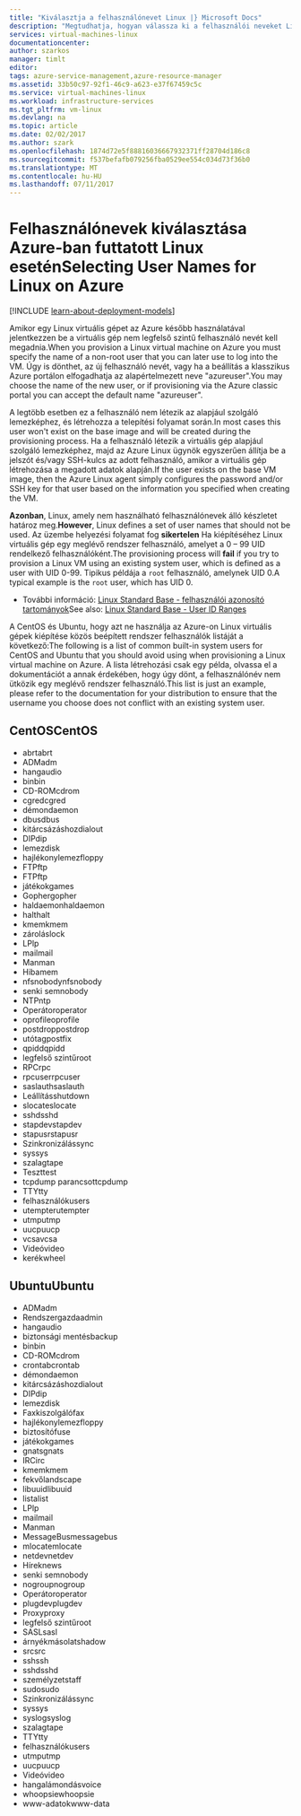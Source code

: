 ```yaml
---
title: "Kiválasztja a felhasználónevet Linux |} Microsoft Docs"
description: "Megtudhatja, hogyan válassza ki a felhasználói neveket Linux virtuális gép az Azure-ban."
services: virtual-machines-linux
documentationcenter: 
author: szarkos
manager: timlt
editor: 
tags: azure-service-management,azure-resource-manager
ms.assetid: 33b50c97-92f1-46c9-a623-e37f67459c5c
ms.service: virtual-machines-linux
ms.workload: infrastructure-services
ms.tgt_pltfrm: vm-linux
ms.devlang: na
ms.topic: article
ms.date: 02/02/2017
ms.author: szark
ms.openlocfilehash: 1874d72e5f88816036667932371ff28704d186c8
ms.sourcegitcommit: f537befafb079256fba0529ee554c034d73f36b0
ms.translationtype: MT
ms.contentlocale: hu-HU
ms.lasthandoff: 07/11/2017
---
```

# <a name="selecting-user-names-for-linux-on-azure"></a><span data-ttu-id="b80d0-103">Felhasználónevek kiválasztása Azure-ban futtatott Linux esetén</span><span class="sxs-lookup"><span data-stu-id="b80d0-103">Selecting User Names for Linux on Azure</span></span>
[!INCLUDE [learn-about-deployment-models](../../../includes/learn-about-deployment-models-both-include.md)]

<span data-ttu-id="b80d0-104">Amikor egy Linux virtuális gépet az Azure később használatával jelentkezzen be a virtuális gép nem legfelső szintű felhasználó nevét kell megadnia.</span><span class="sxs-lookup"><span data-stu-id="b80d0-104">When you provision a Linux virtual machine on Azure you must specify the name of a non-root user that you can later use to log into the VM.</span></span> <span data-ttu-id="b80d0-105">Úgy is dönthet, az új felhasználó nevét, vagy ha a beállítás a klasszikus Azure portálon elfogadhatja az alapértelmezett neve "azureuser".</span><span class="sxs-lookup"><span data-stu-id="b80d0-105">You may choose the name of the new user, or if provisioning via the Azure classic portal you can accept the default name "azureuser".</span></span>

<span data-ttu-id="b80d0-106">A legtöbb esetben ez a felhasználó nem létezik az alapjául szolgáló lemezképhez, és létrehozza a telepítési folyamat során.</span><span class="sxs-lookup"><span data-stu-id="b80d0-106">In most cases this user won't exist on the base image and will be created during the provisioning process.</span></span> <span data-ttu-id="b80d0-107">Ha a felhasználó létezik a virtuális gép alapjául szolgáló lemezképhez, majd az Azure Linux ügynök egyszerűen állítja be a jelszót és/vagy SSH-kulcs az adott felhasználó, amikor a virtuális gép létrehozása a megadott adatok alapján.</span><span class="sxs-lookup"><span data-stu-id="b80d0-107">If the user exists on the base VM image, then the Azure Linux agent simply configures the password and/or SSH key for that user based on the information you specified when creating the VM.</span></span>

<span data-ttu-id="b80d0-108">**Azonban**, Linux, amely nem használható felhasználónevek álló készletet határoz meg.</span><span class="sxs-lookup"><span data-stu-id="b80d0-108">**However**, Linux defines a set of user names that should not be used.</span></span> <span data-ttu-id="b80d0-109">Az üzembe helyezési folyamat fog **sikertelen** Ha kiépítéséhez Linux virtuális gép egy meglévő rendszer felhasználó, amelyet a 0 – 99 UID rendelkező felhasználóként.</span><span class="sxs-lookup"><span data-stu-id="b80d0-109">The provisioning process will **fail** if you try to provision a Linux VM using an existing system user, which is defined as a user with UID 0-99.</span></span> <span data-ttu-id="b80d0-110">Tipikus példája a `root` felhasználó, amelynek UID 0.</span><span class="sxs-lookup"><span data-stu-id="b80d0-110">A typical example is the `root` user, which has UID 0.</span></span>

* <span data-ttu-id="b80d0-111">További információ: [Linux Standard Base - felhasználói azonosító tartományok](http://refspecs.linuxfoundation.org/LSB_4.1.0/LSB-Core-generic/LSB-Core-generic/uidrange.html)</span><span class="sxs-lookup"><span data-stu-id="b80d0-111">See also: [Linux Standard Base - User ID Ranges](http://refspecs.linuxfoundation.org/LSB_4.1.0/LSB-Core-generic/LSB-Core-generic/uidrange.html)</span></span>

<span data-ttu-id="b80d0-112">A CentOS és Ubuntu, hogy azt ne használja az Azure-on Linux virtuális gépek kiépítése közös beépített rendszer felhasználók listáját a következő:</span><span class="sxs-lookup"><span data-stu-id="b80d0-112">The following is a list of common built-in system users for CentOS and Ubuntu that you should avoid using when provisioning a Linux virtual machine on Azure.</span></span> <span data-ttu-id="b80d0-113">A lista létrehozási csak egy példa, olvassa el a dokumentációt a annak érdekében, hogy úgy dönt, a felhasználónév nem ütközik egy meglévő rendszer felhasználó.</span><span class="sxs-lookup"><span data-stu-id="b80d0-113">This list is just an example, please refer to the documentation for your distribution to ensure that the username you choose does not conflict with an existing system user.</span></span>

## <a name="centos"></a><span data-ttu-id="b80d0-114">CentOS</span><span class="sxs-lookup"><span data-stu-id="b80d0-114">CentOS</span></span>
* <span data-ttu-id="b80d0-115">abrt</span><span class="sxs-lookup"><span data-stu-id="b80d0-115">abrt</span></span>
* <span data-ttu-id="b80d0-116">ADM</span><span class="sxs-lookup"><span data-stu-id="b80d0-116">adm</span></span>
* <span data-ttu-id="b80d0-117">hang</span><span class="sxs-lookup"><span data-stu-id="b80d0-117">audio</span></span>
* <span data-ttu-id="b80d0-118">bin</span><span class="sxs-lookup"><span data-stu-id="b80d0-118">bin</span></span>
* <span data-ttu-id="b80d0-119">CD-ROM</span><span class="sxs-lookup"><span data-stu-id="b80d0-119">cdrom</span></span>
* <span data-ttu-id="b80d0-120">cgred</span><span class="sxs-lookup"><span data-stu-id="b80d0-120">cgred</span></span>
* <span data-ttu-id="b80d0-121">démon</span><span class="sxs-lookup"><span data-stu-id="b80d0-121">daemon</span></span>
* <span data-ttu-id="b80d0-122">dbus</span><span class="sxs-lookup"><span data-stu-id="b80d0-122">dbus</span></span>
* <span data-ttu-id="b80d0-123">kitárcsázáshoz</span><span class="sxs-lookup"><span data-stu-id="b80d0-123">dialout</span></span>
* <span data-ttu-id="b80d0-124">DIP</span><span class="sxs-lookup"><span data-stu-id="b80d0-124">dip</span></span>
* <span data-ttu-id="b80d0-125">lemez</span><span class="sxs-lookup"><span data-stu-id="b80d0-125">disk</span></span>
* <span data-ttu-id="b80d0-126">hajlékonylemez</span><span class="sxs-lookup"><span data-stu-id="b80d0-126">floppy</span></span>
* <span data-ttu-id="b80d0-127">FTP</span><span class="sxs-lookup"><span data-stu-id="b80d0-127">ftp</span></span>
* <span data-ttu-id="b80d0-128">FTP</span><span class="sxs-lookup"><span data-stu-id="b80d0-128">ftp</span></span>
* <span data-ttu-id="b80d0-129">játékok</span><span class="sxs-lookup"><span data-stu-id="b80d0-129">games</span></span>
* <span data-ttu-id="b80d0-130">Gopher</span><span class="sxs-lookup"><span data-stu-id="b80d0-130">gopher</span></span>
* <span data-ttu-id="b80d0-131">haldaemon</span><span class="sxs-lookup"><span data-stu-id="b80d0-131">haldaemon</span></span>
* <span data-ttu-id="b80d0-132">halt</span><span class="sxs-lookup"><span data-stu-id="b80d0-132">halt</span></span>
* <span data-ttu-id="b80d0-133">kmem</span><span class="sxs-lookup"><span data-stu-id="b80d0-133">kmem</span></span>
* <span data-ttu-id="b80d0-134">zárolás</span><span class="sxs-lookup"><span data-stu-id="b80d0-134">lock</span></span>
* <span data-ttu-id="b80d0-135">LP</span><span class="sxs-lookup"><span data-stu-id="b80d0-135">lp</span></span>
* <span data-ttu-id="b80d0-136">mail</span><span class="sxs-lookup"><span data-stu-id="b80d0-136">mail</span></span>
* <span data-ttu-id="b80d0-137">Man</span><span class="sxs-lookup"><span data-stu-id="b80d0-137">man</span></span>
* <span data-ttu-id="b80d0-138">Hiba</span><span class="sxs-lookup"><span data-stu-id="b80d0-138">mem</span></span>
* <span data-ttu-id="b80d0-139">nfsnobody</span><span class="sxs-lookup"><span data-stu-id="b80d0-139">nfsnobody</span></span>
* <span data-ttu-id="b80d0-140">senki sem</span><span class="sxs-lookup"><span data-stu-id="b80d0-140">nobody</span></span>
* <span data-ttu-id="b80d0-141">NTP</span><span class="sxs-lookup"><span data-stu-id="b80d0-141">ntp</span></span>
* <span data-ttu-id="b80d0-142">Operátor</span><span class="sxs-lookup"><span data-stu-id="b80d0-142">operator</span></span>
* <span data-ttu-id="b80d0-143">oprofile</span><span class="sxs-lookup"><span data-stu-id="b80d0-143">oprofile</span></span>
* <span data-ttu-id="b80d0-144">postdrop</span><span class="sxs-lookup"><span data-stu-id="b80d0-144">postdrop</span></span>
* <span data-ttu-id="b80d0-145">utótag</span><span class="sxs-lookup"><span data-stu-id="b80d0-145">postfix</span></span>
* <span data-ttu-id="b80d0-146">qpidd</span><span class="sxs-lookup"><span data-stu-id="b80d0-146">qpidd</span></span>
* <span data-ttu-id="b80d0-147">legfelső szintű</span><span class="sxs-lookup"><span data-stu-id="b80d0-147">root</span></span>
* <span data-ttu-id="b80d0-148">RPC</span><span class="sxs-lookup"><span data-stu-id="b80d0-148">rpc</span></span>
* <span data-ttu-id="b80d0-149">rpcuser</span><span class="sxs-lookup"><span data-stu-id="b80d0-149">rpcuser</span></span>
* <span data-ttu-id="b80d0-150">saslauth</span><span class="sxs-lookup"><span data-stu-id="b80d0-150">saslauth</span></span>
* <span data-ttu-id="b80d0-151">Leállítás</span><span class="sxs-lookup"><span data-stu-id="b80d0-151">shutdown</span></span>
* <span data-ttu-id="b80d0-152">slocate</span><span class="sxs-lookup"><span data-stu-id="b80d0-152">slocate</span></span>
* <span data-ttu-id="b80d0-153">sshd</span><span class="sxs-lookup"><span data-stu-id="b80d0-153">sshd</span></span>
* <span data-ttu-id="b80d0-154">stapdev</span><span class="sxs-lookup"><span data-stu-id="b80d0-154">stapdev</span></span>
* <span data-ttu-id="b80d0-155">stapusr</span><span class="sxs-lookup"><span data-stu-id="b80d0-155">stapusr</span></span>
* <span data-ttu-id="b80d0-156">Szinkronizálás</span><span class="sxs-lookup"><span data-stu-id="b80d0-156">sync</span></span>
* <span data-ttu-id="b80d0-157">sys</span><span class="sxs-lookup"><span data-stu-id="b80d0-157">sys</span></span>
* <span data-ttu-id="b80d0-158">szalag</span><span class="sxs-lookup"><span data-stu-id="b80d0-158">tape</span></span>
* <span data-ttu-id="b80d0-159">Teszt</span><span class="sxs-lookup"><span data-stu-id="b80d0-159">test</span></span>
* <span data-ttu-id="b80d0-160">tcpdump parancsot</span><span class="sxs-lookup"><span data-stu-id="b80d0-160">tcpdump</span></span>
* <span data-ttu-id="b80d0-161">TTY</span><span class="sxs-lookup"><span data-stu-id="b80d0-161">tty</span></span>
* <span data-ttu-id="b80d0-162">felhasználók</span><span class="sxs-lookup"><span data-stu-id="b80d0-162">users</span></span>
* <span data-ttu-id="b80d0-163">utempter</span><span class="sxs-lookup"><span data-stu-id="b80d0-163">utempter</span></span>
* <span data-ttu-id="b80d0-164">utmp</span><span class="sxs-lookup"><span data-stu-id="b80d0-164">utmp</span></span>
* <span data-ttu-id="b80d0-165">uucp</span><span class="sxs-lookup"><span data-stu-id="b80d0-165">uucp</span></span>
* <span data-ttu-id="b80d0-166">vcsa</span><span class="sxs-lookup"><span data-stu-id="b80d0-166">vcsa</span></span>
* <span data-ttu-id="b80d0-167">Videó</span><span class="sxs-lookup"><span data-stu-id="b80d0-167">video</span></span>
* <span data-ttu-id="b80d0-168">kerék</span><span class="sxs-lookup"><span data-stu-id="b80d0-168">wheel</span></span>

## <a name="ubuntu"></a><span data-ttu-id="b80d0-169">Ubuntu</span><span class="sxs-lookup"><span data-stu-id="b80d0-169">Ubuntu</span></span>
* <span data-ttu-id="b80d0-170">ADM</span><span class="sxs-lookup"><span data-stu-id="b80d0-170">adm</span></span>
* <span data-ttu-id="b80d0-171">Rendszergazda</span><span class="sxs-lookup"><span data-stu-id="b80d0-171">admin</span></span>
* <span data-ttu-id="b80d0-172">hang</span><span class="sxs-lookup"><span data-stu-id="b80d0-172">audio</span></span>
* <span data-ttu-id="b80d0-173">biztonsági mentés</span><span class="sxs-lookup"><span data-stu-id="b80d0-173">backup</span></span>
* <span data-ttu-id="b80d0-174">bin</span><span class="sxs-lookup"><span data-stu-id="b80d0-174">bin</span></span>
* <span data-ttu-id="b80d0-175">CD-ROM</span><span class="sxs-lookup"><span data-stu-id="b80d0-175">cdrom</span></span>
* <span data-ttu-id="b80d0-176">crontab</span><span class="sxs-lookup"><span data-stu-id="b80d0-176">crontab</span></span>
* <span data-ttu-id="b80d0-177">démon</span><span class="sxs-lookup"><span data-stu-id="b80d0-177">daemon</span></span>
* <span data-ttu-id="b80d0-178">kitárcsázáshoz</span><span class="sxs-lookup"><span data-stu-id="b80d0-178">dialout</span></span>
* <span data-ttu-id="b80d0-179">DIP</span><span class="sxs-lookup"><span data-stu-id="b80d0-179">dip</span></span>
* <span data-ttu-id="b80d0-180">lemez</span><span class="sxs-lookup"><span data-stu-id="b80d0-180">disk</span></span>
* <span data-ttu-id="b80d0-181">Faxkiszolgáló</span><span class="sxs-lookup"><span data-stu-id="b80d0-181">fax</span></span>
* <span data-ttu-id="b80d0-182">hajlékonylemez</span><span class="sxs-lookup"><span data-stu-id="b80d0-182">floppy</span></span>
* <span data-ttu-id="b80d0-183">biztosító</span><span class="sxs-lookup"><span data-stu-id="b80d0-183">fuse</span></span>
* <span data-ttu-id="b80d0-184">játékok</span><span class="sxs-lookup"><span data-stu-id="b80d0-184">games</span></span>
* <span data-ttu-id="b80d0-185">gnats</span><span class="sxs-lookup"><span data-stu-id="b80d0-185">gnats</span></span>
* <span data-ttu-id="b80d0-186">IRC</span><span class="sxs-lookup"><span data-stu-id="b80d0-186">irc</span></span>
* <span data-ttu-id="b80d0-187">kmem</span><span class="sxs-lookup"><span data-stu-id="b80d0-187">kmem</span></span>
* <span data-ttu-id="b80d0-188">fekvő</span><span class="sxs-lookup"><span data-stu-id="b80d0-188">landscape</span></span>
* <span data-ttu-id="b80d0-189">libuuid</span><span class="sxs-lookup"><span data-stu-id="b80d0-189">libuuid</span></span>
* <span data-ttu-id="b80d0-190">lista</span><span class="sxs-lookup"><span data-stu-id="b80d0-190">list</span></span>
* <span data-ttu-id="b80d0-191">LP</span><span class="sxs-lookup"><span data-stu-id="b80d0-191">lp</span></span>
* <span data-ttu-id="b80d0-192">mail</span><span class="sxs-lookup"><span data-stu-id="b80d0-192">mail</span></span>
* <span data-ttu-id="b80d0-193">Man</span><span class="sxs-lookup"><span data-stu-id="b80d0-193">man</span></span>
* <span data-ttu-id="b80d0-194">MessageBus</span><span class="sxs-lookup"><span data-stu-id="b80d0-194">messagebus</span></span>
* <span data-ttu-id="b80d0-195">mlocate</span><span class="sxs-lookup"><span data-stu-id="b80d0-195">mlocate</span></span>
* <span data-ttu-id="b80d0-196">netdev</span><span class="sxs-lookup"><span data-stu-id="b80d0-196">netdev</span></span>
* <span data-ttu-id="b80d0-197">Hírek</span><span class="sxs-lookup"><span data-stu-id="b80d0-197">news</span></span>
* <span data-ttu-id="b80d0-198">senki sem</span><span class="sxs-lookup"><span data-stu-id="b80d0-198">nobody</span></span>
* <span data-ttu-id="b80d0-199">nogroup</span><span class="sxs-lookup"><span data-stu-id="b80d0-199">nogroup</span></span>
* <span data-ttu-id="b80d0-200">Operátor</span><span class="sxs-lookup"><span data-stu-id="b80d0-200">operator</span></span>
* <span data-ttu-id="b80d0-201">plugdev</span><span class="sxs-lookup"><span data-stu-id="b80d0-201">plugdev</span></span>
* <span data-ttu-id="b80d0-202">Proxy</span><span class="sxs-lookup"><span data-stu-id="b80d0-202">proxy</span></span>
* <span data-ttu-id="b80d0-203">legfelső szintű</span><span class="sxs-lookup"><span data-stu-id="b80d0-203">root</span></span>
* <span data-ttu-id="b80d0-204">SASL</span><span class="sxs-lookup"><span data-stu-id="b80d0-204">sasl</span></span>
* <span data-ttu-id="b80d0-205">árnyékmásolat</span><span class="sxs-lookup"><span data-stu-id="b80d0-205">shadow</span></span>
* <span data-ttu-id="b80d0-206">src</span><span class="sxs-lookup"><span data-stu-id="b80d0-206">src</span></span>
* <span data-ttu-id="b80d0-207">ssh</span><span class="sxs-lookup"><span data-stu-id="b80d0-207">ssh</span></span>
* <span data-ttu-id="b80d0-208">sshd</span><span class="sxs-lookup"><span data-stu-id="b80d0-208">sshd</span></span>
* <span data-ttu-id="b80d0-209">személyzet</span><span class="sxs-lookup"><span data-stu-id="b80d0-209">staff</span></span>
* <span data-ttu-id="b80d0-210">sudo</span><span class="sxs-lookup"><span data-stu-id="b80d0-210">sudo</span></span>
* <span data-ttu-id="b80d0-211">Szinkronizálás</span><span class="sxs-lookup"><span data-stu-id="b80d0-211">sync</span></span>
* <span data-ttu-id="b80d0-212">sys</span><span class="sxs-lookup"><span data-stu-id="b80d0-212">sys</span></span>
* <span data-ttu-id="b80d0-213">syslog</span><span class="sxs-lookup"><span data-stu-id="b80d0-213">syslog</span></span>
* <span data-ttu-id="b80d0-214">szalag</span><span class="sxs-lookup"><span data-stu-id="b80d0-214">tape</span></span>
* <span data-ttu-id="b80d0-215">TTY</span><span class="sxs-lookup"><span data-stu-id="b80d0-215">tty</span></span>
* <span data-ttu-id="b80d0-216">felhasználók</span><span class="sxs-lookup"><span data-stu-id="b80d0-216">users</span></span>
* <span data-ttu-id="b80d0-217">utmp</span><span class="sxs-lookup"><span data-stu-id="b80d0-217">utmp</span></span>
* <span data-ttu-id="b80d0-218">uucp</span><span class="sxs-lookup"><span data-stu-id="b80d0-218">uucp</span></span>
* <span data-ttu-id="b80d0-219">Videó</span><span class="sxs-lookup"><span data-stu-id="b80d0-219">video</span></span>
* <span data-ttu-id="b80d0-220">hangalámondás</span><span class="sxs-lookup"><span data-stu-id="b80d0-220">voice</span></span>
* <span data-ttu-id="b80d0-221">whoopsie</span><span class="sxs-lookup"><span data-stu-id="b80d0-221">whoopsie</span></span>
* <span data-ttu-id="b80d0-222">www-adatok</span><span class="sxs-lookup"><span data-stu-id="b80d0-222">www-data</span></span>

